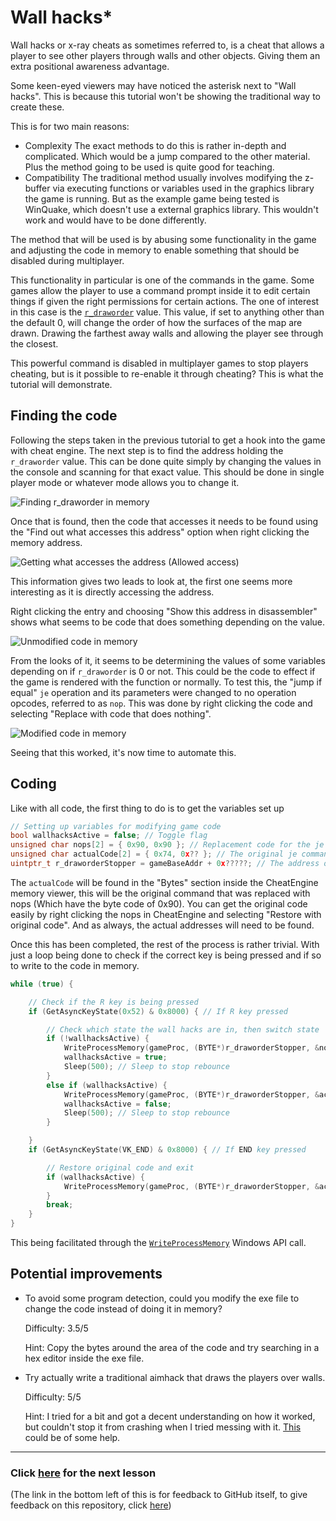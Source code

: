 # Wall hacks*

Wall hacks or x-ray cheats as sometimes referred to, is a cheat that allows a player to see other players through walls and other objects. Giving them an extra positional awareness advantage.

Some keen-eyed viewers may have noticed the asterisk next to "Wall hacks". This is because this tutorial won't be showing the traditional way to create these.

This is for two main reasons:
- Complexity
 The exact methods to do this is rather in-depth and complicated. Which would be a jump compared to the other material. Plus the method going to be used is quite good for teaching.
- Compatibility
 The traditional method usually involves modifying the z-buffer via executing functions or variables used in the graphics library the game is running. But as the example game being tested is WinQuake, which doesn't use a external graphics library. This wouldn't work and would have to be done differently.

The method that will be used is by abusing some functionality in the game and adjusting the code in memory to enable something that should be disabled during multiplayer.

This functionality in particular is one of the commands in the game. Some games allow the player to use a command prompt inside it to edit certain things if given the right permissions for certain actions. The one of interest in this case is the [`r_draworder`](https://www.quakewiki.net/console/console-commands/quake-console-commands/#c-r_draworder "r_draworder") value. This value, if set to anything other than the default 0, will change the order of how the surfaces of the map are drawn. Drawing the farthest away walls and allowing the player see through the closest.

This powerful command is disabled in multiplayer games to stop players cheating, but is it possible to re-enable it through cheating? This is what the tutorial will demonstrate.

## Finding the code

Following the steps taken in the previous tutorial to get a hook into the game with cheat engine. The next step is to find the address holding the `r_draworder` value. This can be done quite simply by changing the values in the console and scanning for that exact value. This should be done in single player mode or whatever mode allows you to change it.

![Finding r_draworder in memory](https://gcdnb.pbrd.co/images/571cgJ40mGi1.png "Finding r_draworder in memory")

Once that is found, then the code that accesses it needs to be found using the "Find out what accesses this address" option when right clicking the memory address.

![Getting what accesses the address (Allowed access)](https://gcdnb.pbrd.co/images/oDY5CnhS0lKx.png "Getting what accesses the address (Allowed access)")

This information gives two leads to look at, the first one seems more interesting as it is directly accessing the address.

Right clicking the entry and choosing "Show this address in disassembler" shows what seems to be code that does something depending on the value.

![Unmodified code in memory](https://gcdnb.pbrd.co/images/HI9wDDMgTj7r.png "Unmodified code in memory")

From the looks of it, it seems to be determining the values of some variables depending on if `r_draworder` is 0 or not. This could be the code to effect if the game is rendered with the function or normally. To test this, the "jump if equal" `je` operation and its parameters were changed to no operation opcodes, referred to as `nop`. This was done by right clicking the code and selecting "Replace with code that does nothing".

![Modified code in memory](https://gcdnb.pbrd.co/images/H25Lr3eb4TBq.png "Modified code in memory")

Seeing that this worked, it's now time to automate this.

## Coding

Like with all code, the first thing to do is to get the variables set up

```cpp
// Setting up variables for modifying game code
bool wallhacksActive = false; // Toggle flag
unsigned char nops[2] = { 0x90, 0x90 }; // Replacement code for the je command
unsigned char actualCode[2] = { 0x74, 0x?? }; // The original je command
uintptr_t r_draworderStopper = gameBaseAddr + 0x?????; // The address of the je command
```

The `actualCode` will be found in the "Bytes" section inside the CheatEngine memory viewer, this will be the original command that was replaced with nops (Which have the byte code of 0x90). You can get the original code easily by right clicking the nops in CheatEngine and selecting "Restore with original code". And as always, the actual addresses will need to be found.

Once this has been completed, the rest of the process is rather trivial. With just a loop being done to check if the correct key is being pressed and if so to write to the code in memory.

```cpp
while (true) {

    // Check if the R key is being pressed
    if (GetAsyncKeyState(0x52) & 0x8000) { // If R key pressed

        // Check which state the wall hacks are in, then switch state
        if (!wallhacksActive) {
            WriteProcessMemory(gameProc, (BYTE*)r_draworderStopper, &nops, sizeof(nops), 0); // Write 2 bytes of memory so the game doesn't perform a jump command
            wallhacksActive = true;
            Sleep(500); // Sleep to stop rebounce
        }
        else if (wallhacksActive) {
            WriteProcessMemory(gameProc, (BYTE*)r_draworderStopper, &actualCode, sizeof(actualCode), 0); // Write 2 bytes of memory to restore the game to the original code
            wallhacksActive = false;
            Sleep(500); // Sleep to stop rebounce
        }

    }
    if (GetAsyncKeyState(VK_END) & 0x8000) { // If END key pressed

        // Restore original code and exit
        if (wallhacksActive) {
            WriteProcessMemory(gameProc, (BYTE*)r_draworderStopper, &actualCode, sizeof(actualCode), 0); // Write 2 bytes of memory to restore the game to the original code
        }
        break;
    }
}
```

This being facilitated through the [`WriteProcessMemory`](https://learn.microsoft.com/en-us/windows/win32/api/memoryapi/nf-memoryapi-writeprocessmemory "WriteProcessMemory") Windows API call.

## Potential improvements

- To avoid some program detection, could you modify the exe file to change the code instead of doing it in memory?

    Difficulty: 3.5/5

    Hint: Copy the bytes around the area of the code and try searching in a hex editor inside the exe file.
    
- Try actually write a traditional aimhack that draws the players over walls.

    Difficulty: 5/5

    Hint: I tried for a bit and got a decent understanding on how it worked, but couldn't stop it from crashing when I tried messing with it. [This](https://github.com/id-Software/Quake "Quake source code") could be of some help.

------------

### Click [here](https://github.com/AberFray/how-to-make-game-cheats-and-anticheats/tree/main/2.%20Cheats/Cheats%203 "Cheats 3") for the next lesson

(The link in the bottom left of this is for feedback to GitHub itself, to give feedback on this repository, click [here](https://forms.office.com/e/r9Mdy3stif "Survey"))